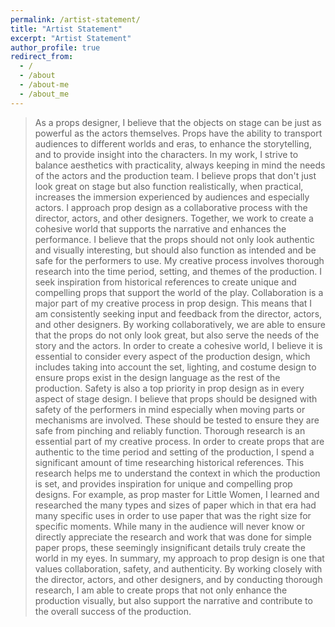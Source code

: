 ```yaml
---
permalink: /artist-statement/
title: "Artist Statement"
excerpt: "Artist Statement"
author_profile: true
redirect_from: 
  - /
  - /about
  - /about-me
  - /about_me
---
```


> As a props designer, I believe that the objects on stage can be just as powerful as the actors themselves. Props have the ability to transport audiences to different worlds and eras, to enhance the storytelling, and to provide insight into the characters. In my work, I strive to balance aesthetics with practicality, always keeping in mind the needs of the actors and the production team. I believe props that don't just look great on stage but also function realistically, when practical, increases the immersion experienced by audiences and especially actors. 
> I approach prop design as a collaborative process with the director, actors, and other designers. Together, we work to create a cohesive world that supports the narrative and enhances the performance. I believe that the props should not only look authentic and visually interesting, but should also function as intended and be safe for the performers to use. My creative process involves thorough research into the time period, setting, and themes of the production. I seek inspiration from historical references to create unique and compelling props that support the world of the play.
> Collaboration is a major part of my creative process in prop design. This means that I am consistently seeking input and feedback from the director, actors, and other designers. By working collaboratively, we are able to ensure that the props do not only look great, but also serve the needs of the story and the actors. In order to create a cohesive world, I believe it is essential to consider every aspect of the production design, which includes taking into account the set, lighting, and costume design to ensure props exist in the design language as the rest of the production. Safety is also a top priority in prop design as in every aspect of stage design. I believe that props should be designed with safety of the performers in mind especially when moving parts or mechanisms are involved. These should be tested to ensure they are safe from pinching and reliably function.
> Thorough research is an essential part of my creative process. In order to create props that are authentic to the time period and setting of the production, I spend a significant amount of time researching historical references.  This research helps me to understand the context in which the production is set, and provides inspiration for unique and compelling prop designs. For example, as prop master for Little Women, I learned and researched the many types and sizes of paper which in that era had many specific uses in order to use paper that was the right size for specific moments. While many in the audience will never know or directly appreciate the research and work that was done for simple paper props, these seemingly insignificant details truly create the world in my eyes.
> In summary, my approach to prop design is one that values collaboration, safety, and authenticity. By working closely with the director, actors, and other designers, and by conducting thorough research, I am able to create props that not only enhance the production visually, but also support the narrative and contribute to the overall success of the production. 
